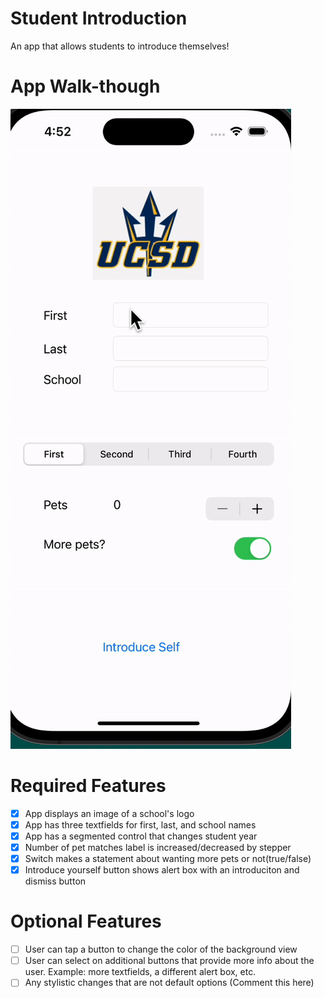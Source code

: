 # Student Introduction
  An app that allows students to introduce themselves!

# App Walk-though
  <img src="https://github.com/rcwoshimao/codepath-prework2/blob/main/Introduce%20Self.gif">

# Required Features
  - [x] App displays an image of a school's logo
  - [x] App has three textfields for first, last, and school names
  - [x] App has a segmented control that changes student year
  - [x] Number of pet matches label is increased/decreased by stepper
  - [x] Switch makes a statement about wanting more pets or not(true/false)
  - [x] Introduce yourself button shows alert box with an introduciton and dismiss button

# Optional Features
  - [ ] User can tap a button to change the color of the background view
  - [ ] User can select on additional buttons that provide more info about the user. Example: more textfields, a different alert box, etc.
  - [ ] Any stylistic changes that are not default options (Comment this here)
